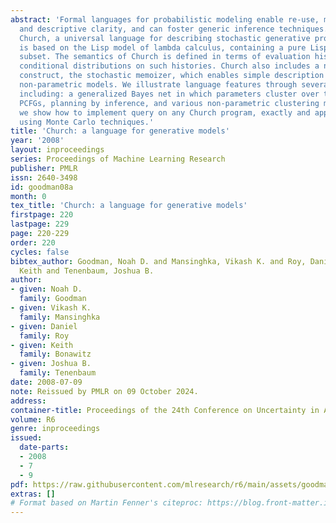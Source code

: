 ```yaml
---
abstract: 'Formal languages for probabilistic modeling enable re-use, modularity,
  and descriptive clarity, and can foster generic inference techniques. We introduce
  Church, a universal language for describing stochastic generative processes. Church
  is based on the Lisp model of lambda calculus, containing a pure Lisp as its deterministic
  subset. The semantics of Church is defined in terms of evaluation histories and
  conditional distributions on such histories. Church also includes a novel language
  construct, the stochastic memoizer, which enables simple description of many complex
  non-parametric models. We illustrate language features through several examples,
  including: a generalized Bayes net in which parameters cluster over trials, infinite
  PCFGs, planning by inference, and various non-parametric clustering models. Finally,
  we show how to implement query on any Church program, exactly and approximately,
  using Monte Carlo techniques.'
title: 'Church: a language for generative models'
year: '2008'
layout: inproceedings
series: Proceedings of Machine Learning Research
publisher: PMLR
issn: 2640-3498
id: goodman08a
month: 0
tex_title: 'Church: a language for generative models'
firstpage: 220
lastpage: 229
page: 220-229
order: 220
cycles: false
bibtex_author: Goodman, Noah D. and Mansinghka, Vikash K. and Roy, Daniel and Bonawitz,
  Keith and Tenenbaum, Joshua B.
author:
- given: Noah D.
  family: Goodman
- given: Vikash K.
  family: Mansinghka
- given: Daniel
  family: Roy
- given: Keith
  family: Bonawitz
- given: Joshua B.
  family: Tenenbaum
date: 2008-07-09
note: Reissued by PMLR on 09 October 2024.
address:
container-title: Proceedings of the 24th Conference on Uncertainty in Artificial Intelligence
volume: R6
genre: inproceedings
issued:
  date-parts:
  - 2008
  - 7
  - 9
pdf: https://raw.githubusercontent.com/mlresearch/r6/main/assets/goodman08a/goodman08a.pdf
extras: []
# Format based on Martin Fenner's citeproc: https://blog.front-matter.io/posts/citeproc-yaml-for-bibliographies/
---
```

